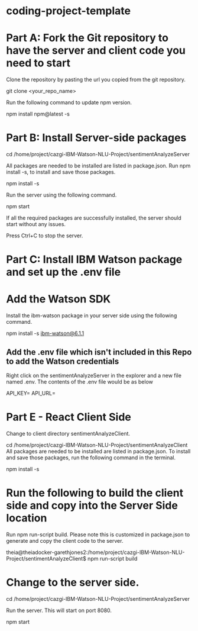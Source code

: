 # coding-project-template

# Part A: Fork the Git repository to have the server and client code you need to start

Clone the repository by pasting the url you copied from the git repository.

git clone <your_repo_name>

Run the following command to update npm version.

npm install npm@latest -s

# Part B: Install Server-side packages

cd /home/project/cazgi-IBM-Watson-NLU-Project/sentimentAnalyzeServer

All packages are needed to be installed are listed in package.json. Run npm install -s, to install and save those packages.

npm install  -s

Run the server using the following command.

npm start

If all the required packages are successfully installed, the server should start without any issues.

Press Ctrl+C to stop the server.

# Part C: Install IBM Watson package and set up the .env file
# Add the Watson SDK

Install the ibm-watson package in your server side using the following command.

npm install  -s ibm-watson@6.1.1

## Add the .env file which isn't included in this Repo to add the Watson credentials

Right click on the sentimentAnalyzeServer in the explorer and a new file named .env.
The contents of the .env file would be as below

API_KEY=<your api key>
API_URL=<your url>

# Part E - React Client Side

Change to client directory sentimentAnalyzeClient.

cd /home/project/cazgi-IBM-Watson-NLU-Project/sentimentAnalyzeClient
All packages are needed to be installed are listed in package.json. To install and save those packages, run the following command in the terminal.

npm install -s

# Run the following to build the client side and copy into the Server Side location
Run npm run-script build. Please note this is customized in package.json to generate and copy the client code to the server.

theia@theiadocker-garethjones2:/home/project/cazgi-IBM-Watson-NLU-Project/sentimentAnalyzeClient$ npm run-script build

# Change to the server side.

cd /home/project/cazgi-IBM-Watson-NLU-Project/sentimentAnalyzeServer

Run the server. This will start on port 8080.

npm start
